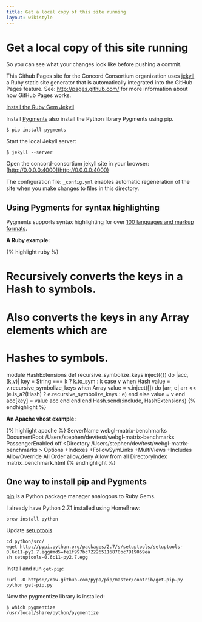 ```yaml
---
title: Get a local copy of this site running
layout: wikistyle
---
```


Get a local copy of this site running
================

So you can see what your changes look like before pushing a commit.

This Github Pages site for the Concord Consortium organization uses [jekyll](https://github.com/mojombo/jekyll) a Ruby static site generator that is automatically integrated into the GitHub Pages feature. See: http://pages.github.com/ for more information about how GitHub Pages works.

[Install the Ruby Gem Jekyll](https://github.com/mojombo/jekyll/wiki/install)

Install [Pygments](http://pygments.org/) also install the Python library Pygments using pip.

    $ pip install pygments

Start the local Jekyll server:

    $ jekyll --server

Open the concord-consortium jekyll site in your browser: [http://0.0.0.0:4000](http://0.0.0.0:4000)

The configuration file: `_config.yml` enables automatic regeneration of the site when you make changes to files in this directory.

Using Pygments for syntax highlighting
----------------

Pygments supports syntax highlighting for over [100 languages and markup formats](http://pygments.org/languages/).

**A Ruby example:**

{% highlight ruby %}
# Recursively converts the keys in a Hash to symbols.
# Also converts the keys in any Array elements which are 
# Hashes to symbols.
module HashExtensions
  def recursive_symbolize_keys
    inject({}) do |acc, (k,v)|
      key = String === k ? k.to_sym : k
      case v
      when Hash
        value = v.recursive_symbolize_keys
      when Array
        value = v.inject([]) do |arr, e|
          arr << (e.is_a?(Hash) ? e.recursive_symbolize_keys : e)
        end
      else
        value = v
      end
      acc[key] = value
      acc
    end
  end
end
Hash.send(:include, HashExtensions)
{% endhighlight %}

**An Apache vhost example:**

{% highlight apache %}
<VirtualHost webgl-matrix-benchmarks.local:80>
   ServerName webgl-matrix-benchmarks
   DocumentRoot /Users/stephen/dev/test/webgl-matrix-benchmarks
   PassengerEnabled off
   <Directory /Users/stephen/dev/test/webgl-matrix-benchmarks >
     Options +Indexes +FollowSymLinks +MultiViews +Includes
     AllowOverride All
     Order allow,deny
     Allow from all
     DirectoryIndex matrix_benchmark.html
  </Directory>
</VirtualHost>
{% endhighlight %}

One way to install pip and Pygments
----------------

[pip](http://www.pip-installer.org/en/latest/index.html) is a Python package manager analogous to Ruby Gems.

I already have Python 2.7.1 installed using HomeBrew:

    brew install python

Update [setuptools](http://pypi.python.org/pypi/setuptools#cygwin-mac-os-x-linux-other)

    cd python/src/
    wget http://pypi.python.org/packages/2.7/s/setuptools/setuptools-0.6c11-py2.7.egg#md5=fe1f997bc722265116870bc7919059ea
    sh setuptools-0.6c11-py2.7.egg

Install and run `get-pip`:

    curl -O https://raw.github.com/pypa/pip/master/contrib/get-pip.py
    python get-pip.py

Now the pygmentize library is installed:

    $ which pygmentize
    /usr/local/share/python/pygmentize
